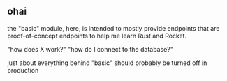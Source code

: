 

## ohai

the "basic" module, here, is intended to mostly provide endpoints that are proof-of-concept endpoints
to help me learn Rust and Rocket.

"how does X work?" "how do I connect to the database?"

just about everything behind "basic" should probably be turned off in production